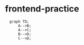 # frontend-practice

```mermaid
  graph TD;
      A-->B;
      A-->C;
      B-->D;
      C-->D;
```
